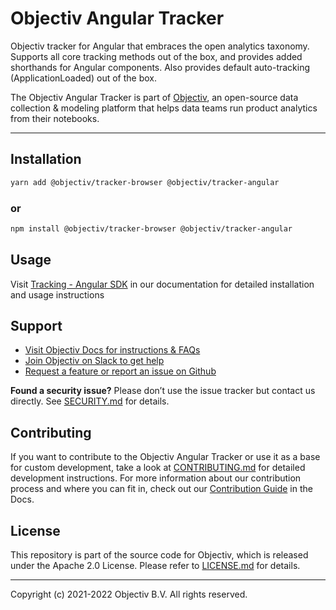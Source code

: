 # Objectiv Angular Tracker 

Objectiv tracker for Angular that embraces the open analytics taxonomy. Supports all core tracking methods out of the box, and provides added shorthands for Angular components. Also provides default auto-tracking (ApplicationLoaded) out of the box.

The Objectiv Angular Tracker is part of [Objectiv](https://www.objectiv.io), an open-source data collection & modeling platform that helps data teams run product analytics from their notebooks.

---
## Installation

```sh
yarn add @objectiv/tracker-browser @objectiv/tracker-angular
```

### or
```sh
npm install @objectiv/tracker-browser @objectiv/tracker-angular
```

## Usage
Visit [Tracking - Angular SDK](https://objectiv.io/docs/tracking/angular) in our documentation for detailed installation and usage instructions

## Support
* [Visit Objectiv Docs for instructions & FAQs](https://objectiv.io/docs/)
* [Join Objectiv on Slack to get help](https://objectiv.io/join-slack/)
* [Request a feature or report an issue on Github](https://github.com/objectiv/objectiv-analytics)

**Found a security issue?**
Please don’t use the issue tracker but contact us directly. See [SECURITY.md](../../../SECURITY.md) for details.

## Contributing

If you want to contribute to the Objectiv Angular Tracker or use it as a base for custom development, take a look at [CONTRIBUTING.md](../CONTRIBUTING.md) for detailed development instructions. For more information about our contribution process and where you can fit in, check out our [Contribution Guide](https://objectiv.io/docs/home/the-project/contribute) in the Docs.

## License

This repository is part of the source code for Objectiv, which is released under the Apache 2.0 License. Please refer to [LICENSE.md](../../../LICENSE.md) for details.

---

Copyright (c) 2021-2022 Objectiv B.V. All rights reserved.

